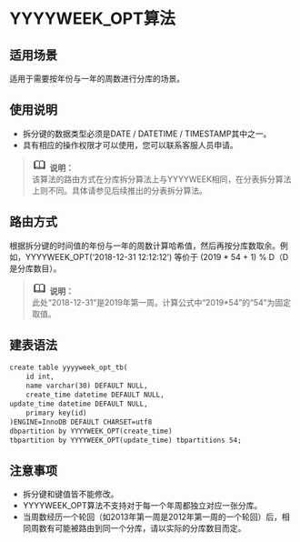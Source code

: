 # YYYYWEEK\_OPT算法<a name="ddm_10_0011"></a>

## 适用场景<a name="section15760711132611"></a>

适用于需要按年份与一年的周数进行分库的场景。

## 使用说明<a name="section1877171510217"></a>

-   拆分键的数据类型必须是DATE / DATETIME / TIMESTAMP其中之一。
-   具有相应的操作权限才可以使用，您可以联系客服人员申请。

>![](public_sys-resources/icon-note.gif) **说明：**   
>该算法的路由方式在分库拆分算法上与YYYYWEEK相同，在分表拆分算法上则不同。具体请参见后续推出的分表拆分算法。  

## 路由方式<a name="section149331275411"></a>

根据拆分键的时间值的年份与一年的周数计算哈希值，然后再按分库数取余。例如，YYYYWEEK\_OPT\(‘2018-12-31 12:12:12’\) 等价于 \(2019 \* 54 + 1\) % D（D是分库数目）。

>![](public_sys-resources/icon-note.gif) **说明：**   
>此处“2018-12-31”是2019年第一周。计算公式中“2019\*54”的“54”为固定取值。  

## 建表语法<a name="section83236412181"></a>

```
create table yyyyweek_opt_tb( 
    id int, 
    name varchar(30) DEFAULT NULL, 
    create_time datetime DEFAULT NULL, 
update_time datetime DEFAULT NULL,
    primary key(id) 
)ENGINE=InnoDB DEFAULT CHARSET=utf8 
dbpartition by YYYYWEEK_OPT(create_time)
tbpartition by YYYYWEEK_OPT(update_time) tbpartitions 54;
```

## 注意事项<a name="section121681236151812"></a>

-   拆分键和键值皆不能修改。
-   YYYYWEEK\_OPT算法不支持对于每一个年周都独立对应一张分库。
-   当周数经历一个轮回（如2013年第一周是2012年第一周的一个轮回）后，相同周数有可能被路由到同一个分库，请以实际的分库数目而定。


